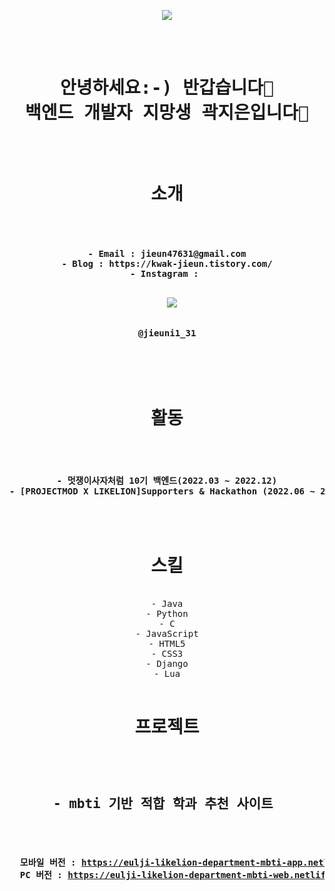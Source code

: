 <p align="center">
  <img src="https://user-images.githubusercontent.com/109029034/221773866-11c56ff5-0d58-4bc2-80b7-032d758fa1d8.png">
</p>
<pre align="center">
<H1>
안녕하세요:-) 반갑습니다👋
백엔드 개발자 지망생 곽지은입니다👋
</H1>

<h1>소개</h1>
<h4>
- Email : jieun47631@gmail.com
- Blog : https://kwak-jieun.tistory.com/
- Instagram : <p align="center">
  <img src="https://user-images.githubusercontent.com/109029034/221773866-11c56ff5-0d58-4bc2-80b7-032d758fa1d8.png">
</p>
@jieuni1_31

</h4>

<h1>활동</h1>
<h4>
- 멋쟁이사자처럼 10기 백엔드(2022.03 ~ 2022.12)
- [PROJECTMOD X LIKELION]Supporters & Hackathon (2022.06 ~ 2022.09)
</h4>

<h1>스킬</h1>
- Java
- Python
- C
- JavaScript
- HTML5
- CSS3
- Django
- Lua

<h1>프로젝트</h1>
<h2>
- mbti 기반 적합 학과 추천 사이트 
</h2>
<h4>
  모바일 버전 : <a href="https://eulji-likelion-department-mbti-app.netlify.app/">https://eulji-likelion-department-mbti-app.netlify.app/</a>
  PC 버전 : <a href="https://eulji-likelion-department-mbti-web.netlify.app/">https://eulji-likelion-department-mbti-web.netlify.app/</a>
  
</h4>
</pre>
